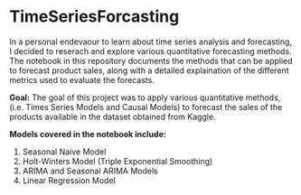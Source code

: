 # TimeSeriesForcasting

In a personal endevaour to learn about time series analysis and forecasting, I decided to reserach and explore various quantitative forecasting methods. The notebook in this repository documents the methods that can be applied to forecast product sales, along with a detailed explaination of the different metrics used to evaluate the forecasts.

<b>Goal:</b> The goal of this project was to apply various quantitative methods, (i.e. Times Series Models and Causal Models) to forecast the sales of the products available in the dataset obtained from Kaggle.

<b> Models covered in the notebook include: </b>

1. Seasonal Naive Model
2. Holt-Winters Model (Triple Exponential Smoothing)
3. ARIMA and Seasonal ARIMA Models
4. Linear Regression Model


